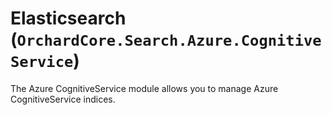 # Elasticsearch (`OrchardCore.Search.Azure.CognitiveService`)

The Azure CognitiveService module allows you to manage Azure CognitiveService indices.
